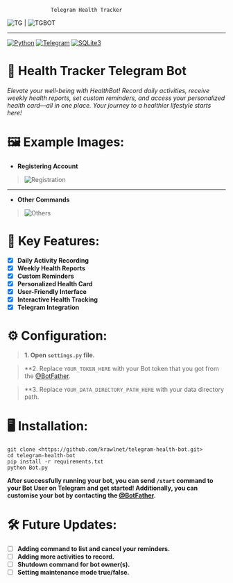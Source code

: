                  Telegram Health Tracker
 ![TG](https://i.imgur.com/B2JKLct.png "TG") |  ![TGBOT](https://i.imgur.com/W0H2sNU.jpg "TG")

------------

[![Python](https://img.shields.io/badge/Python-3776AB?style=for-the-badge&logo=python&logoColor=white)](https://www.python.org) [![Telegram](https://img.shields.io/badge/Telegram-2CA5E0?style=for-the-badge&logo=telegram&logoColor=white)](https://telegram.org/) [![SQLite3](https://img.shields.io/badge/SQLite-07405E?style=for-the-badge&logo=sqlite&logoColor=white)](https://www.sqlite.org/index.html)

# 🤖 Health Tracker Telegram Bot

###### Elevate your well-being with HealthBot! Record daily activities, receive weekly health reports, set custom reminders, and access your personalized health card—all in one place. Your journey to a healthier lifestyle starts here!

# 🖼️ Example Images:

- **Registering Account**

> ![Registration](https://i.imgur.com/EYEU4tw.jpg "Registration")

------------

- **Other Commands**

> ![Others](https://i.imgur.com/7FecTuS.jpg "Others")

# 📜 Key Features:

- [x] **Daily Activity Recording**
- [x] **Weekly Health Reports**
- [x] **Custom Reminders**
- [x] **Personalized Health Card**
- [x] **User-Friendly Interface**
- [x] **Interactive Health Tracking**
- [x] **Telegram Integration**

# ⚙️ Configuration:

> **1. Open `settings.py` file.**
 
> **2. Replace `YOUR_TOKEN_HERE` with your Bot token that you got from the [@BotFather](https://telegram.me/BotFather).

> **3. Replace `YOUR_DATA_DIRECTORY_PATH_HERE` with your data directory path.

# 🖥️ Installation:

```
git clone <https://github.com/krawlnet/telegram-health-bot.git>
cd telegram-health-bot
pip install -r requirements.txt
python Bot.py
```

**After successfully running your bot, you can send `/start` command to your Bot User on Telegram and get started!
Additionally, you can customise your bot by contacting the [@BotFather](https://telegram.me/BotFather).**

# 🛠️ Future Updates:

- [ ] **Adding command to list and cancel your reminders.**
- [ ] **Adding more activities to record.**
- [ ] **Shutdown command for bot owner(s).**
- [ ] **Setting maintenance mode true/false.**